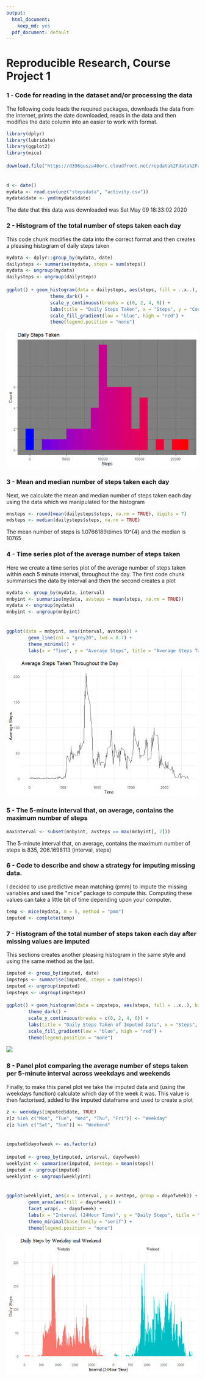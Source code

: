 ```yaml
---
output:
  html_document: 
    keep_md: yes
  pdf_document: default
---
```

Reproducible Research, Course Project 1
=========================================
        

### 1 - Code for reading in the dataset and/or processing the data

The following code loads the required packages, downloads the data from the internet, prints the date downloaded, reads in the data and then modifies the date column into an easier to work with format.


```r
library(dplyr)
library(lubridate)
library(ggplot2)
library(mice)

download.file("https://d396qusza40orc.cloudfront.net/repdata%2Fdata%2Factivity.zip", destfile = "stepsdata")


d <- date()
mydata <- read.csv(unz("stepsdata", "activity.csv"))
mydata$date <- ymd(mydata$date)
```
The date that this data was downloaded was Sat May 09 18:33:02 2020


### 2 - Histogram of the total number of steps taken each day

This code chunk modifies the data into the correct format and then creates a pleasing histogram of daily steps taken 


```r
mydata <- dplyr::group_by(mydata, date)
dailysteps <- summarise(mydata, steps = sum(steps))
mydata <- ungroup(mydata)
dailysteps <- ungroup(dailysteps)

ggplot() + geom_histogram(data = dailysteps, aes(steps, fill = ..x..), bins = 20) +
                theme_dark() +
                scale_y_continuous(breaks = c(0, 2, 4, 6)) +
                labs(title = "Daily Steps Taken", x = "Steps", y = "Count") + 
                scale_fill_gradient(low = "blue", high = "red") + 
                theme(legend.position = "none")
```

![](Reproducible-Reasearch,-CP1-FINAL_files/figure-html/unnamed-chunk-2-1.png)<!-- -->


### 3 - Mean and median number of steps taken each day

Next, we calculate the mean and median number of steps taken each day using the data which we manipulated for the histogram


```r
mnsteps <- round(mean(dailysteps$steps, na.rm = TRUE), digits = 7)
mdsteps <- median(dailysteps$steps, na.rm = TRUE)
```
The mean number of steps is 1.0766189\times 10^{4} and the median is 10765


### 4 - Time series plot of the average number of steps taken

Here we create a time series plot of the average number of steps taken within each 5 minute interval, throughout the day. The first code chunk summarises the data by interval and then the second creates a plot


```r
mydata <- group_by(mydata, interval)
mnbyint <- summarise(mydata, avsteps = mean(steps, na.rm = TRUE))
mydata <- ungroup(mydata)
mnbyint <- ungroup(mnbyint)


ggplot(data = mnbyint, aes(interval, avsteps)) + 
        geom_line(col = "grey20", lwd = 0.7) + 
        theme_minimal() + 
        labs(x = "Time", y = "Average Steps", title = "Average Steps Taken Throughout the Day")
```

![](Reproducible-Reasearch,-CP1-FINAL_files/figure-html/unnamed-chunk-4-1.png)<!-- -->


### 5 - The 5-minute interval that, on average, contains the maximum number of steps


```r
maxinterval <- subset(mnbyint, avsteps == max(mnbyint[, 2]))
```
The 5-minute interval that, on average, contains the maximum number of steps is 835, 206.1698113 (interval, steps)


### 6 - Code to describe and show a strategy for imputing missing data.
I decided to use predictive mean matching (pmm) to impute the missing variables and used the "mice" package to compute this. Computing these values can take a little bit of time depending upon your computer.

```r
temp <- mice(mydata, m = 5, method = "pmm")
imputed <- complete(temp)
```


### 7 - Histogram of the total number of steps taken each day after missing values are imputed
This sections creates another pleasing histogram in the same style and using the same method as the last.

```r
imputed <- group_by(imputed, date)
impsteps <- summarise(imputed, steps = sum(steps))
imputed <- ungroup(imputed)
impsteps <- ungroup(impsteps)

ggplot() + geom_histogram(data = impsteps, aes(steps, fill = ..x..), bins = 20) +
        theme_dark() +
        scale_y_continuous(breaks = c(0, 2, 4, 6)) +
        labs(title = "Daily Steps Taken of Imputed Data", x = "Steps", y = "Count") + 
        scale_fill_gradient(low = "blue", high = "red") + 
        theme(legend.position = "none")
```

![](Reproducible-Reasearch,-CP1-FINAL_files/figure-html/unnamed-chunk-7-1.png)<!-- -->


### 8 - Panel plot comparing the average number of steps taken per 5-minute interval across weekdays and weekends

Finally, to make this panel plot we take the imputed data and (using the weekdays function) calculate which day of the week it was. This value is then factorised, added to the imputed dataframe and used to create a plot

```r
z <- weekdays(imputed$date, TRUE)
z[z %in% c("Mon", "Tue", "Wed", "Thu", "Fri")] <- "Weekday"
z[z %in% c("Sat", "Sun")] <- "Weekend"


imputed$dayofweek <- as.factor(z)

imputed <- group_by(imputed, interval, dayofweek)
weeklyint <- summarise(imputed, avsteps = mean(steps))
imputed <- ungroup(imputed)
weeklyint <- ungroup(weeklyint)


ggplot(weeklyint, aes(x = interval, y = avsteps, group = dayofweek)) +
        geom_area(aes(fill = dayofweek)) + 
        facet_wrap(. ~ dayofweek) + 
        labs(x = "Interval (24Hour Time)", y = "Daily Steps", title = "Daily Steps by Weekday and Weekend") +
        theme_minimal(base_family = "serif") + 
        theme(legend.position = "none")
```

![](Reproducible-Reasearch,-CP1-FINAL_files/figure-html/unnamed-chunk-8-1.png)<!-- -->


